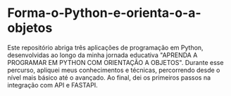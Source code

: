 # Forma-o-Python-e-orienta-o-a-objetos
Este repositório abriga três aplicações de programação em Python, desenvolvidas ao longo da minha jornada educativa "APRENDA A PROGRAMAR EM PYTHON COM ORIENTAÇÃO A OBJETOS". Durante esse percurso, apliquei meus conhecimentos e técnicas, percorrendo desde o nível mais básico até o avançado. Ao final, dei os primeiros passos na integração com API e FASTAPI.
